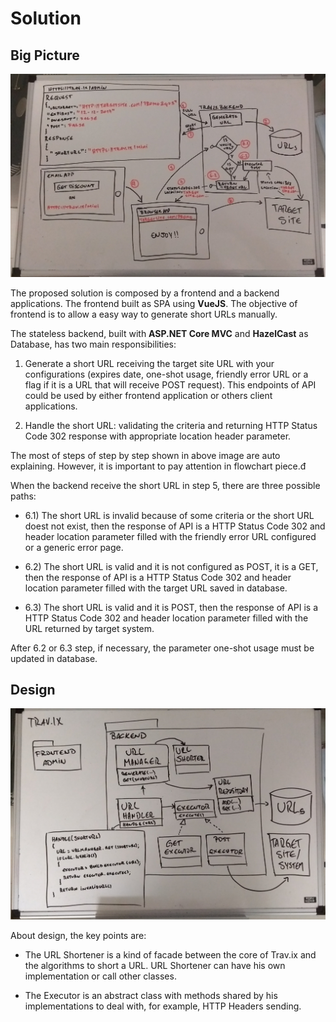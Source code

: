 # Solution

## Big Picture

![Bigpicture](/bigpicture.jpg)

The proposed solution is composed by a frontend and a backend applications. The frontend built as SPA using **VueJS**. The objective of frontend is to allow a easy way to generate short URLs manually.

The stateless backend, built with **ASP.NET Core MVC** and **HazelCast** as Database, has two main responsibilities: 

1. Generate a short URL receiving the target site URL with your configurations (expires date, one-shot usage, friendly error URL or a flag if it is a URL that will receive POST request). This endpoints of API could be used by either frontend application or others client applications.

2. Handle the short URL: validating the criteria and returning HTTP Status Code 302 response with appropriate location header parameter.

The most of steps of step by step shown in above image are auto explaining. However, it is important to pay attention in flowchart piece.đ

When the backend receive the short URL in step 5, there are three possible paths:

* 6.1) The short URL is invalid because of some criteria or the short URL doest not exist, then the response of API is a HTTP Status Code 302 and header location parameter filled with the friendly error URL configured or a generic error page.

* 6.2) The short URL is valid and it is not configured as POST, it is a GET, then the response of API is a HTTP Status Code 302 and header location parameter filled with the target URL saved in database.

* 6.3) The short URL is valid and it is POST, then the response of API is a HTTP Status Code 302 and header location parameter filled with the URL returned by target system.

After 6.2 or 6.3 step, if necessary, the parameter one-shot usage must be updated in database.

## Design

![Design of solution](/design.jpg)

About design, the key points are: 

* The URL Shortener is a kind of facade between the core of Trav.ix and the algorithms to short a URL. URL Shortener can have his own implementation or call other classes.

* The Executor is an abstract class with methods shared by his implementations to deal with, for example, HTTP Headers sending.